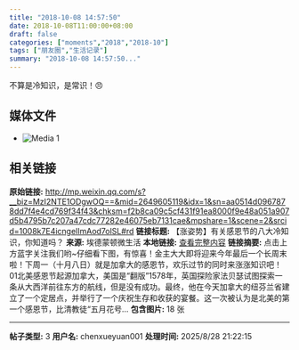 ```yaml
---
title: "2018-10-08 14:57:50"
date: 2018-10-08T11:00:00+08:00
draft: false
categories: ["moments","2018","2018-10"]
tags: ["朋友圈","生活记录"]
summary: "2018-10-08 14:57:50..."
---
```


不算是冷知识，是常识！😠

## 媒体文件

- ![Media 1](/Moments/photos/2018-10-08/201810081457500.jpg)

## 相关链接

**原始链接:** http://mp.weixin.qq.com/s?__biz=MzI2NTE1ODgwOQ==&mid=2649605119&idx=1&sn=aa0514d0967878dd7f4e4cd769f34f43&chksm=f2b8ca09c5cf431f91ea8000f9e48a051a907d5b4795b7c207a47cdc77282e46075eb7131cae&mpshare=1&scene=2&srcid=1008k7E4icngeIlmAod7olSL#rd
**链接标题:** 【涨姿势】有关感恩节的八大冷知识，你知道吗？
**来源:** 埃德蒙顿微生活
**本地链接:** [查看完整内容](/link_content/2018/10/2018-10-08-1/link_content/)
**链接摘要:** 点击上方蓝字关注我们哟~仔细看下图，有惊喜！金主大大即将迎来今年最后一个长周末啦！下周一（十月八日）就是加拿大的感恩节，欢乐过节的同时来涨涨知识吧！01北美感恩节起源加拿大，美国是“翻版”1578年，英国探险家法贝瑟试图探索一条从大西洋前往东方的航线，但是没有成功。最终，他在今天加拿大的纽芬兰省建立了一个定居点，并举行了一个庆祝生存和收获的宴餐。这一次被认为是北美的第一个感恩节，比清教徒“五月花号...
**包含图片:** 18 张

---

**帖子类型:** 3
**用户名:** chenxueyuan001
**处理时间:** 2025/8/28 21:22:15